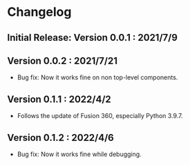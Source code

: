 # Changelog

## Initial Release: Version 0.0.1 : 2021/7/9

## Version 0.0.2 : 2021/7/21

- Bug fix: Now it works fine on non top-level components.

## Version 0.1.1 : 2022/4/2

- Follows the update of Fusion 360, especially Python 3.9.7.

## Version 0.1.2 : 2022/4/6

- Bug fix: Now it works fine while debugging.
